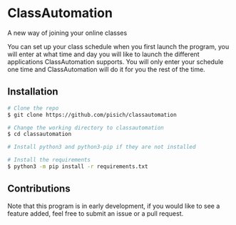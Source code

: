 # ClassAutomation
A new way of joining your online classes

You can set up your class schedule when you first launch the program, you will enter at what time and day you will like to launch the different applications ClassAutomation supports. You will only enter your schedule one time and ClassAutomation will do it for you the rest of the time.
## Installation

```bash
# Clone the repo
$ git clone https://github.com/pisich/classautomation

# Change the working directory to classautomation
$ cd classautomation

# Install python3 and python3-pip if they are not installed

# Install the requirements
$ python3 -m pip install -r requirements.txt
```

## Contributions
Note that this program is in early development, if you would like to see a feature added, feel free to submit an issue or a pull request.
